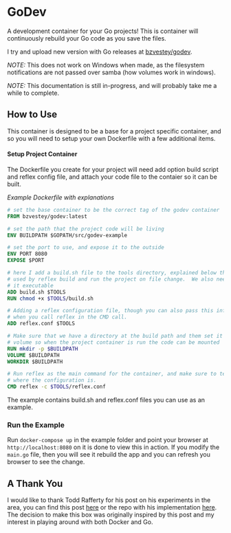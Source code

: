# GoDev
A development container for your Go projects!  This is container will
continuously rebuild your Go code as you save the files.

I try and upload new version with Go releases at [bzvestey/godev](https://hub.docker.com/r/bzvestey/godev/).

*NOTE:* This does not work on Windows when made, as the filesystem notifications
are not passed over samba (how volumes work in windows).

*NOTE:* This documentation is still in-progress, and will probably take me a
while to complete.

## How to Use
This container is designed to be a base for a project specific container, and
so you will need to setup your own Dockerfile with a few additional items.

#### Setup Project Container
The Dockerfile you create for your project will need add option build script
and reflex config file, and attach your code file to the contaier so it can be
built.

*Example Dockerfile with explanations*
```dockerfile
# set the base container to be the correct tag of the godev container
FROM bzvestey/godev:latest

# set the path that the project code will be living
ENV BUILDPATH $GOPATH/src/godev-example

# set the port to use, and expose it to the outside
ENV PORT 8080
EXPOSE $PORT

# here I add a build.sh file to the tools directory, explained below this is
# used by reflex build and run the project on file change.  We also need to make
# it executable
ADD build.sh $TOOLS
RUN chmod +x $TOOLS/build.sh

# Adding a reflex configuration file, though you can also pass this information
# when you call reflex in the CMD call.
ADD reflex.conf $TOOLS

# Make sure that we have a directory at the build path and them set it to a
# volume so when the project container is run the code can be mounted
RUN mkdir -p $BUILDPATH
VOLUME $BUILDPATH
WORKDIR $BUILDPATH

# Run reflex as the main command for the container, and make sure to tell it
# where the configuration is.
CMD reflex -c $TOOLS/reflex.conf
```

The example contains build.sh and reflex.conf files you can use as an example.

### Run the Example
Run ```docker-compose up``` in the example folder and point your browser
at ```http://localhost:8080``` on it is done to view this in action.  If you
modify the ```main.go``` file, then you will see it rebuild the app and you can
refresh you browser to see the change.

## A Thank You
I would like to thank Todd Rafferty for his post on his experiments in the area,
you can find this post [here](http://web-rat.com/posts/2016/08/23/self-compiling-go-docker/)
or the repo with his implementation [here](https://github.com/WreckingBallStudioLabs/SelfCompilingExample).
The decision to make this box was originally inspired by this post and my
interest in playing around with both Docker and Go.
